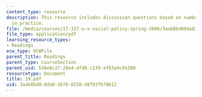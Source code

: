 ```yaml
---
content_type: resource
description: This resource includes discussion questions based on number of policies
  in practice.
file: /media/courses/17-317-u-s-social-policy-spring-2006/3aab8bd00da836788258d8f03fb78612_19.pdf
file_type: application/pdf
learning_resource_types:
- Readings
ocw_type: OCWFile
parent_title: Readings
parent_type: CourseSection
parent_uid: 536e0c27-28e4-dfd0-c239-af83a9c94280
resourcetype: Document
title: 19.pdf
uid: 3aab8bd0-0da8-3678-8258-d8f03fb78612
---
```

